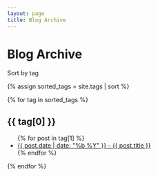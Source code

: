```yaml
---
layout: page
title: Blog Archive
---
```


<h1>Blog Archive</h1>
<p>Sort by tag</p>

{% assign sorted_tags = site.tags | sort %}

{% for tag in sorted_tags %}
  <h2>{{ tag[0] }}</h2>  <!-- Displays the tag name -->
  <ul>
    {% for post in tag[1] %}
      <li>
        <a href="{{ post.url }}">{{ post.date | date: "%b %Y" }} - {{ post.title }}</a>
      </li>
    {% endfor %}
  </ul>
{% endfor %}
